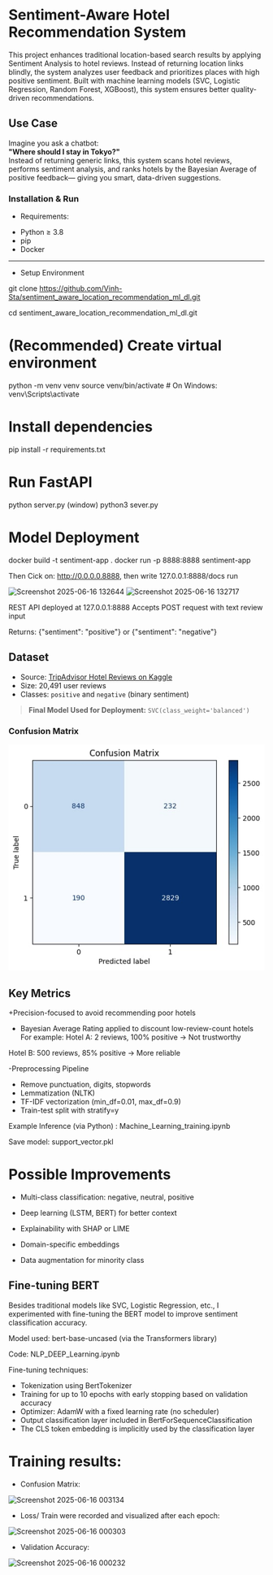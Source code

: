 # Sentiment-Aware Hotel Recommendation System
This project enhances traditional location-based search results by applying Sentiment Analysis to hotel reviews. Instead of returning location links blindly, the system analyzes user feedback and prioritizes places with high positive sentiment. Built with machine learning models (SVC, Logistic Regression, Random Forest, XGBoost), this system ensures better quality-driven recommendations.

## Use Case 

Imagine you ask a chatbot:  
**"Where should I stay in Tokyo?"**  
Instead of returning generic links, this system scans hotel reviews, performs sentiment analysis, and ranks hotels by the Bayesian Average of positive feedback— giving you smart, data-driven suggestions.

### Installation & Run

- Requirements:

+ Python ≥ 3.8
+ pip
+ Docker 

---
- Setup Environment


git clone https://github.com/Vinh-Sta/sentiment_aware_location_recommendation_ml_dl.git 

cd sentiment_aware_location_recommendation_ml_dl.git

# (Recommended) Create virtual environment
python -m venv venv
source venv/bin/activate  # On Windows: venv\Scripts\activate

# Install dependencies
pip install -r requirements.txt

# Run FastAPI
python server.py (window)
python3 sever.py
# Model Deployment
docker build -t sentiment-app .
docker run -p 8888:8888 sentiment-app

Then Cick on: http://0.0.0.0.8888, then write 127.0.0.1:8888/docs run

![Screenshot 2025-06-16 132644](https://github.com/user-attachments/assets/713d896a-8233-4376-8995-7eca3d8be836)
![Screenshot 2025-06-16 132717](https://github.com/user-attachments/assets/769fb155-7475-4287-8fe0-fe400399b2a6)

REST API deployed at 127.0.0.1:8888
Accepts POST request with text review input

Returns: {"sentiment": "positive"} or {"sentiment": "negative"}


## Dataset

- Source: [TripAdvisor Hotel Reviews on Kaggle](https://www.kaggle.com/datasets/andrewmvd/trip-advisor-hotel-reviews)
- Size: 20,491 user reviews  
- Classes: `positive` and `negative` (binary sentiment)


> **Final Model Used for Deployment:** `SVC(class_weight='balanced')`

###  Confusion Matrix
![Alt text](image.png)

## Key Metrics
+Precision-focused to avoid recommending poor hotels

+ Bayesian Average Rating applied to discount low-review-count hotels
For example:
Hotel A: 2 reviews, 100% positive →  Not trustworthy

Hotel B: 500 reviews, 85% positive →  More reliable

-Preprocessing Pipeline
+ Remove punctuation, digits, stopwords
+ Lemmatization (NLTK)
+ TF-IDF vectorization (min_df=0.01, max_df=0.9)
+ Train-test split with stratify=y

Example Inference (via Python) : Machine_Learning_training.ipynb 

Save model: support_vector.pkl

# Possible Improvements
+ Multi-class classification: negative, neutral, positive

+ Deep learning (LSTM, BERT) for better context

+ Explainability with SHAP or LIME

+ Domain-specific embeddings

+ Data augmentation for minority class

## Fine-tuning BERT
Besides traditional models like SVC, Logistic Regression, etc., I experimented with fine-tuning the BERT model to improve sentiment classification accuracy.

Model used: bert-base-uncased (via the Transformers library)

Code: NLP_DEEP_Learning.ipynb 

Fine-tuning techniques:

+ Tokenization using BertTokenizer
+ Training for up to 10 epochs with early stopping based on validation accuracy
+ Optimizer: AdamW with a fixed learning rate (no scheduler)
+ Output classification layer included in BertForSequenceClassification
+ The CLS token embedding is implicitly used by the classification layer

# Training results:
+ Confusion Matrix:
  
![Screenshot 2025-06-16 003134](https://github.com/user-attachments/assets/b070c864-071b-4aed-a706-5deb5fe08e2a)

+ Loss/ Train were recorded and visualized after each epoch: 
  
![Screenshot 2025-06-16 000303](https://github.com/user-attachments/assets/ffd9d648-59af-4808-b536-4fe466fdad57)

+ Validation Accuracy: 
  
![Screenshot 2025-06-16 000232](https://github.com/user-attachments/assets/c42cc257-54a4-404a-bc74-18588dbda6b5)




